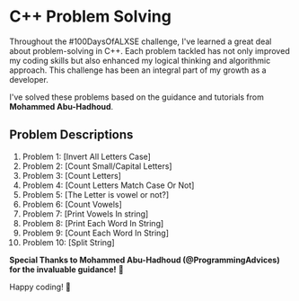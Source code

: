 # C++ Problem Solving

Throughout the #100DaysOfALXSE challenge, I've learned a great deal about problem-solving in C++. Each problem tackled has not only improved my coding skills but also enhanced my logical thinking and algorithmic approach. This challenge has been an integral part of my growth as a developer.

I've solved these problems based on the guidance and tutorials from **Mohammed Abu-Hadhoud**.

## Problem Descriptions

1.   Problem   1: [Invert All Letters Case]
2.   Problem   2: [Count Small/Capital Letters]
3.   Problem   3: [Count Letters]
4.   Problem   4: [Count Letters Match Case Or Not]
5.   Problem   5: [The Letter is vowel or not?]
6.   Problem   6: [Count Vowels]
7.   Problem   7: [Print Vowels In string]
8.   Problem   8: [Print Each Word In String]
9.   Problem   9: [Count Each Word In String]
10.  Problem  10: [Split String]

**Special Thanks to Mohammed Abu-Hadhoud (@ProgrammingAdvices) for the invaluable guidance!** 🙌

Happy coding! 🚀
